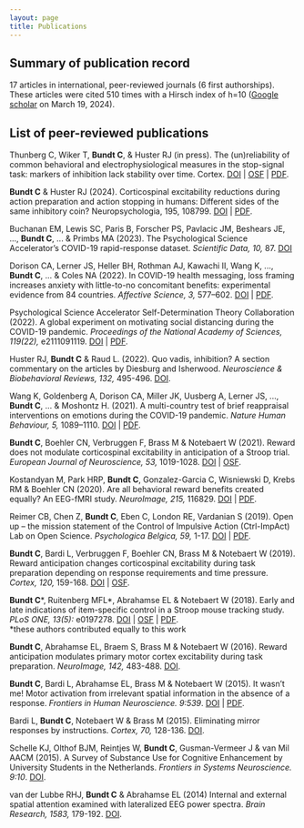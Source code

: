 ```yaml
---
layout: page
title: Publications
---
```

<!--/* ![alt text](https://images.unsplash.com/photo-1507668077129-56e32842fceb?ixlib=rb-4.0.3&ixid=MnwxMjA3fDB8MHxwaG90by1wYWdlfHx8fGVufDB8fHx8&auto=format&fit=crop&w=1974&q=80){: style="float: left"; margin-right: 10em; height="25%" width="25%" 
-->
## Summary of publication record
17 articles in international, peer-reviewed journals (6 first authorships). These articles were cited 510 times with a Hirsch index of h=10 ([Google scholar](https://scholar.google.com/citations?user=XVWNeUUAAAAJ&hl=en&oi=ao) on March 19, 2024).


## List of peer-reviewed publications
Thunberg C, Wiker T, **Bundt C**, & Huster RJ (in press). The (un)reliability of common behavioral and electrophysiological measures in the stop-signal task: markers of inhibition lack stability over time. Cortex.
[DOI](https://doi.org/10.1016/j.cortex.2024.02.008) | [OSF](https://osf.io/dcb6g/) | [PDF](https://www.sciencedirect.com/science/article/pii/S0010945224000479/pdf).

**Bundt C** & Huster RJ (2024). Corticospinal excitability reductions during action preparation and action stopping in humans: Different sides of the same inhibitory coin? Neuropsychologia, 195, 108799.
[DOI](https://doi.org/10.1016/j.neuropsychologia.2024.108799) | [PDF](https://www.sciencedirect.com/science/article/pii/S0028393224000149/pdf).

Buchanan EM, Lewis SC, Paris B, Forscher PS, Pavlacic JM, Beshears JE, ..., **Bundt C**, ... & Primbs MA (2023). The Psychological Science Accelerator’s COVID-19 rapid-response dataset. *Scientific Data, 10,* 87.
[DOI](https://doi.org/10.1038/s41597-022-01811-7)

Dorison CA, Lerner JS, Heller BH, Rothman AJ, Kawachi II, Wang K, ..., **Bundt C**, ... & Coles NA (2022). In COVID-19 health messaging, loss framing increases anxiety with little-to-no concomitant benefits: experimental evidence from 84 countries. *Affective Science, 3,* 577–602. 
[DOI](https://doi.org/10.1007/s42761-022-00128-3) | [PDF](https://link.springer.com/content/pdf/10.1007/s42761-022-00128-3.pdf). 

Psychological Science Accelerator Self-Determination Theory Collaboration (2022). A global experiment on motivating social distancing during the COVID-19 pandemic. *Proceedings of the National Academy of Sciences, 119(22),* e2111091119. 
[DOI](https://doi.org/10.1073/pnas.2111091119) | [PDF](https://www.pnas.org/doi/epdf/10.1073/pnas.2111091119).  

Huster RJ, **Bundt C** & Raud L. (2022). Quo vadis, inhibition? A section commentary on the articles by Diesburg and Isherwood. *Neuroscience & Biobehavioral Reviews, 132,* 495-496. [DOI](https://doi.org/10.1016/j.neubiorev.2021.11.043).  

Wang K, Goldenberg A, Dorison CA, Miller JK, Uusberg A, Lerner JS, ..., **Bundt C**, … & Moshontz H. (2021). A multi-country test of brief reappraisal interventions on emotions during the COVID-19 pandemic. *Nature Human Behaviour, 5,* 1089–1110.
[DOI](https://doi.org/10.1038/s41562-021-01173-x) | [PDF](https://www.nature.com/articles/s41562-021-01173-x.pdf). 

**Bundt C**, Boehler CN, Verbruggen F, Brass M & Notebaert W (2021). Reward does not modulate corticospinal excitability in anticipation of a Stroop trial. *European Journal of Neuroscience, 53,* 1019-1028. 
[DOI](https://doi.org/10.1111/ejn.15052) | [OSF](https://osf.io/3tk4b/).

Kostandyan M, Park HRP, **Bundt C**, Gonzalez-Garcia C, Wisniewski D, Krebs RM & Boehler CN (2020). Are all behavioral reward benefits created equally? An EEG-fMRI study. *NeuroImage, 215,* 116829. 
[DOI](https://doi.org/10.1016/j.neuroimage.2020.116829) | [PDF](https://www.sciencedirect.com/science/article/pii/S1053811920303165/pdfft?md5=ab50c641fd89dbe9c0eb784836d60012&pid=1-s2.0-S1053811920303165-main.pdf). 

Reimer CB, Chen Z, **Bundt C**, Eben C, London RE, Vardanian S (2019). Open up – the mission statement of the Control of Impulsive Action (Ctrl-ImpAct) Lab on Open Science. *Psychologica Belgica, 59,* 1-17. 
[DOI](https://doi.org/10.5334/pb.494) | [PDF](https://www.ncbi.nlm.nih.gov/pmc/articles/PMC6707000/pdf/pb-59-1-494.pdf). 

**Bundt C**, Bardi L, Verbruggen F, Boehler CN, Brass M & Notebaert W (2019).  Reward anticipation changes corticospinal excitability during task preparation depending on response requirements and time pressure. *Cortex, 120,* 159-168. 
[DOI](https://doi.org/10.1016/j.cortex.2019.05.020) | [OSF](https://osf.io/atx26/). 

**Bundt C***, Ruitenberg MFL*, Abrahamse EL & Notebaert W (2018). Early and late indications of item-specific control in a Stroop mouse tracking study. *PLoS ONE, 13(5):* e0197278. 
[DOI](https://doi.org/10.1371/journal.pone.0197278) | [OSF](https://osf.io/8mcvg/) | [PDF](https://journals.plos.org/plosone/article/file?id=10.1371/journal.pone.0197278&type=printable).  
*these authors contributed equally to this work

**Bundt C**, Abrahamse EL, Braem S, Brass M & Notebaert W (2016). Reward anticipation modulates primary motor cortex excitability during task preparation. *NeuroImage, 142,* 483-488. 
[DOI](https://doi.org/10.1016/j.neuroimage.2016.07.013).

**Bundt C**, Bardi L, Abrahamse EL, Brass M & Notebaert W (2015). It wasn’t me! Motor activation from irrelevant spatial information in the absence of a response. *Frontiers in Human Neuroscience. 9:539*. 
[DOI](https://doi.org/10.3389/fnhum.2015.00539) | [PDF](https://www.frontiersin.org/articles/10.3389/fnhum.2015.00539/pdf).

Bardi L, **Bundt C**, Notebaert W & Brass M (2015). Eliminating mirror responses by instructions. *Cortex, 70,* 128-136. 
[DOI](https://doi.org/10.1016/j.cortex.2015.04.018). 

Schelle KJ, Olthof BJM, Reintjes W, **Bundt C**, Gusman-Vermeer J & van Mil AACM (2015). A Survey of Substance Use for Cognitive Enhancement by University Students in the Netherlands. *Frontiers in Systems Neuroscience. 9:10*. 
[DOI](https://doi.org/10.3389/fnsys.2015.00010). 

van der Lubbe RHJ, **Bundt C** & Abrahamse EL (2014) Internal and external spatial attention examined with lateralized EEG power spectra. *Brain Research, 1583,* 179-192. 
[DOI](https://doi.org/10.1016/j.brainres.2014.08.007).  
